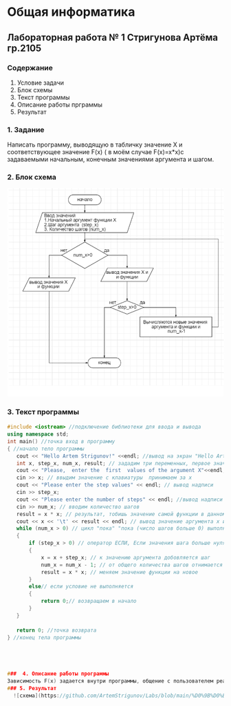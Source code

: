 # Общая информатика

## Лабораторная работа № 1 Стригунова Артёма гр.2105

### Содержание

1. Условие задачи
2. Блок схемы 
3. Текст программы
4. Описание работы прграммы
5. Результат 
### 1. Задание

Написать программу, выводящую в табличку значение X и соответствующее значение F(x) ( в моём случае F(x)=x*x)с задаваемыми начальным, конечным значениями аргумента и шагом.
### 2. Блок схема 
![схема]( https://github.com/ArtemStrigunov/Labs/blob/main/%D0%9B%D0%B0%D0%B1%D0%B0%201.png)
### 3. Текст программы
```c++
#include <iostream> //подключение библиотеки для ввода и вывода
using namespace std;
int main() //точка вход в программу 
{ //начало тело программы 
   cout << "Hello Artem Strigunov!" <<endl; //вывод на экран "Hello Artem Strigunov!" и переход на следующую строчку(<endl)
   int x, step_x, num_x, result; // зададим три переменных, первое значение аргумента (х) шаг (step_x) и количество щагов (num_x) и значение функции  
   cout << "Please,  enter the  first  values of the argument X"<<endl; //вывод надписи и переход на новую строчку 
   cin >> x; // ввыдим значение с клавиатуры  принимаем за x
   cout << "Please enter the step values" << endl; // вывод надписи 
   cin >> step_x;
   cout << "Please enter the number of steps" << endl; //вывод надписи 
   cin >> num_x; // вводим количество шагов 
   result = x * x; // результат, тобишь значение самой функции в данном случае х*х
   cout << x << '\t' << result << endl; // вывод значение аргумента х и значение полученной функции церез пробел 
   while (num_x > 0) // цикл "пока" "пока (число шагов больше 0) выполнять цикл 
   { 
	   if (step_x > 0) // оператор ЕСЛИ, Если значения шага больше нуля, то 
	   {
		   x = x + step_x; // к значению аргумента добовляется шаг 
		   num_x = num_x - 1; // от общего количества шагов отнимается 1
		   result = x * x; // меняем значение функции на новое 
	   }
	   else// если условие не выполняется 
	   {
		   return 0;// возвращаем в начало
	   }
   }
  
   return 0; //точка возврата 
} //конец тела программы 




###  4. Описание работы программы
Зависимость F(x) задается внутри программы, общение с пользователем реализовано посредством консоли. 
### 5. Результат 
  ![схема](https://github.com/ArtemStrigunov/Labs/blob/main/%D0%9B%D0%B0%D0%B1%D0%B0%201.png)
